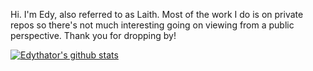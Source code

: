 Hi. I'm Edy, also referred to as Laith. Most of the work I do is on private repos so there's not much interesting going on viewing from a public perspective. Thank you for dropping by!

[![Edythator's github stats](https://github-readme-stats.vercel.app/api?username=Edythator)](https://github.com/anuraghazra/github-readme-stats)
